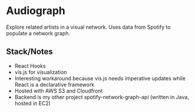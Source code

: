 # Audiograph

Explore related artists in a visual network. Uses data from Spotify to populate a network graph.

## Stack/Notes

- React Hooks
- vis.js for visualization
- Interesting workaround because vis.js needs imperative updates while React is a declarative framework
- Hosted with AWS S3 and Cloudfront
- Backend is my other project spotify-network-graph-api (written in Java, hosted in EC2)